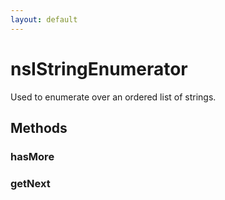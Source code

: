 ```yaml
---
layout: default
---
```


# nsIStringEnumerator #
  
Used to enumerate over an ordered list of strings.  
  

## Methods ##

### hasMore ###

### getNext ###
